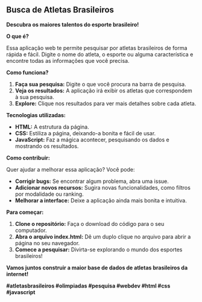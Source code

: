 ## Busca de Atletas Brasileiros 

**Descubra os maiores talentos do esporte brasileiro!**

**O que é?**

Essa aplicação web te permite pesquisar por atletas brasileiros de forma rápida e fácil. Digite o nome do atleta, o esporte ou alguma característica e encontre todas as informações que você precisa.

**Como funciona?**

1. **Faça sua pesquisa:** Digite o que você procura na barra de pesquisa.
2. **Veja os resultados:** A aplicação irá exibir os atletas que correspondem à sua pesquisa.
3. **Explore:** Clique nos resultados para ver mais detalhes sobre cada atleta.

**Tecnologias utilizadas:**

* **HTML:** A estrutura da página.
* **CSS:** Estiliza a página, deixando-a bonita e fácil de usar.
* **JavaScript:** Faz a mágica acontecer, pesquisando os dados e mostrando os resultados.

**Como contribuir:**

Quer ajudar a melhorar essa aplicação? Você pode:

* **Corrigir bugs:** Se encontrar algum problema, abra uma issue.
* **Adicionar novos recursos:** Sugira novas funcionalidades, como filtros por modalidade ou ranking.
* **Melhorar a interface:** Deixe a aplicação ainda mais bonita e intuitiva.

**Para começar:**

1. **Clone o repositório:** Faça o download do código para o seu computador.
2. **Abra o arquivo index.html:** Dê um duplo clique no arquivo para abrir a página no seu navegador.
3. **Comece a pesquisar:** Divirta-se explorando o mundo dos esportes brasileiros!

**Vamos juntos construir a maior base de dados de atletas brasileiros da internet!**

**#atletasbrasileiros #olimpiadas #pesquisa #webdev #html #css #javascript**

